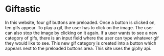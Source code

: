 # Giftastic

In this website, four gif buttons are preloaded. Once a button is clicked on, ten gifs appear. To play a gif, the user has to click on the image. The user can also stop the image by clicking on it again. If a user wants to see a new category of gifs, there is an input field where the user can type whatever gif they would like to see. This new gif category is created into a button which appears next to the preloaded buttons area. This site uses the giphy api. 